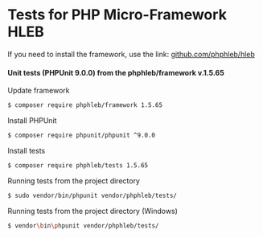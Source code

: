 Tests for PHP Micro-Framework HLEB
=====================

 If you need to install the framework, use the link: [github.com/phphleb/hleb](https://github.com/phphleb/hleb) 
 
 
 #### Unit tests (PHPUnit 9.0.0) from the phphleb/framework v.1.5.65

Update framework

```bash
$ composer require phphleb/framework 1.5.65
```

Install PHPUnit

```bash
$ composer require phpunit/phpunit ^9.0.0
```

Install tests

```bash
$ composer require phphleb/tests 1.5.65
```

Running tests from the project directory

```bash
$ sudo vendor/bin/phpunit vendor/phphleb/tests/
```

Running tests from the project directory (Windows)

```bash
$ vendor\bin\phpunit vendor/phphleb/tests/
```
